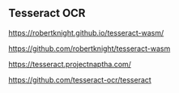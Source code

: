 
## Tesseract OCR
https://robertknight.github.io/tesseract-wasm/

https://github.com/robertknight/tesseract-wasm

https://tesseract.projectnaptha.com/

https://github.com/tesseract-ocr/tesseract

